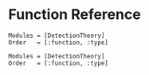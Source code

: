 # Function Reference

```@index
Modules = [DetectionTheory]
Order   = [:function, :type]
```

```@autodocs
Modules = [DetectionTheory]
Order   = [:function, :type]
```
 
